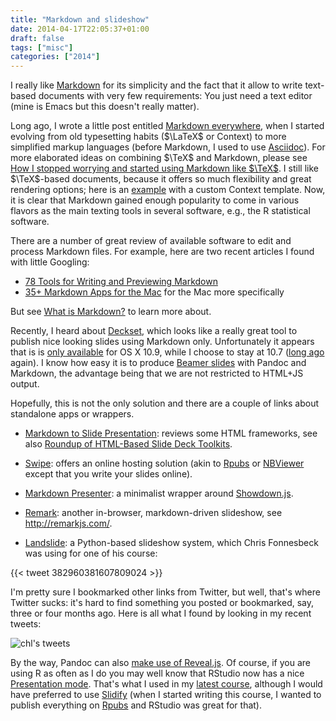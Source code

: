 ```yaml
---
title: "Markdown and slideshow"
date: 2014-04-17T22:05:37+01:00
draft: false
tags: ["misc"]
categories: ["2014"]
---
```


I really like [Markdown](http://daringfireball.net/projects/markdown/syntax) for its simplicity and the fact that it allow to write text-based documents with very few requirements: You just need a text editor (mine is Emacs but this doesn't really matter).

Long ago, I wrote a little post entitled [Markdown everywhere](/post/markdown-everywhere), when I started evolving from old typesetting habits ($\LaTeX$ or Context) to more simplified markup languages (before Markdown, I used to use [Asciidoc](http://www.methods.co.nz/asciidoc/)). For more elaborated ideas on combining $\TeX$ and Markdown, please see [How I stopped worrying and started using Markdown like $\TeX$](http://randomdeterminism.wordpress.com/2012/06/01/how-i-stopped-worring-and-started-using-markdown-like-tex/). I still like $\TeX$-based documents, because it offers so much flexibility and great rendering options; here is an <i class="fa fa-file-pdf-o fa-1x"></i> [example](http://www.aliquote.org/cours/misc/gee/gee_tutor-fa3ce81.pdf) with a custom Context template. Now, it is clear that Markdown gained enough popularity to come in various flavors as the main texting tools in several software, e.g., the R statistical software.

There are a number of great review of available software to edit and process Markdown files. For example, here are two recent articles I found with little Googling:

- [78 Tools for Writing and Previewing Markdown](http://mashable.com/2013/06/24/markdown-tools/)
- [35+ Markdown Apps for the Mac](http://mac.appstorm.net/roundups/productivity-roundups/35-markdown-apps-for-the-mac/) for the Mac more specifically

But see [What is Markdown?](http://whatismarkdown.com/) to learn more about.

Recently, I heard about [Deckset](http://www.decksetapp.com/), which looks like a really great tool to publish nice looking slides using Markdown only. Unfortunately it appears that is is [only available](https://twitter.com/decksetapp/status/456534972648550400) for OS X 10.9, while I choose to stay at 10.7 ([long ago](/post/my-setup) again). I know how easy it is to produce [Beamer slides](http://johnmacfarlane.net/pandoc/demo/example9/producing-slide-shows-with-pandoc.html) with Pandoc and Markdown, the advantage being that we are not restricted to HTML+JS output. 

Hopefully, this is not the only solution and there are a couple of links about standalone apps or wrappers.

- [Markdown to Slide Presentation](http://caseywatts.github.io/2012/12/12/markdown_to_slide_presentation/): reviews some HTML frameworks, see also [Roundup of HTML-Based Slide Deck Toolkits](http://www.impressivewebs.com/html-slidedeck-toolkits/).

- [Swipe](http://beta.swipe.to/markdown/): offers an online hosting solution (akin to [Rpubs](https://rpubs.com/) or [NBViewer](http://nbviewer.ipython.org/) except that you write your slides online).

- [Markdown Presenter](https://github.com/jsakamoto/MarkdownPresenter): a minimalist wrapper around [Showdown.js](https://github.com/coreyti/showdown).

- [Remark](https://github.com/gnab/remark): another in-browser, markdown-driven slideshow, see <http://remarkjs.com/>.

- [Landslide](https://github.com/adamzap/landslide): a Python-based slideshow system, which Chris Fonnesbeck was using for one of his course:

{{< tweet 382960381607809024 >}}

I'm pretty sure I bookmarked other links from Twitter, but well, that's where Twitter sucks: it's hard to find something you posted or bookmarked, say, three or four months ago. Here is all what I found by looking in my recent tweets:

![chl's tweets](/img/20140417104911.png)

By the way, Pandoc can also [make use of Reveal.js](https://github.com/jgm/pandoc/wiki/Using-pandoc-to-produce-reveal.js-slides). Of course, if you are using R as often as I do you may well know that RStudio now has a nice [Presentation mode](http://www.rstudio.com/ide/docs/presentations/overview). That's what I used in my [latest course](http://cogmaster-stats.github.io/site/), although I would have preferred to use [Slidify](http://slidify.org/) (when I started writing this course, I wanted to publish everything on [Rpubs](http://rpubs.com) and RStudio was great for that).
